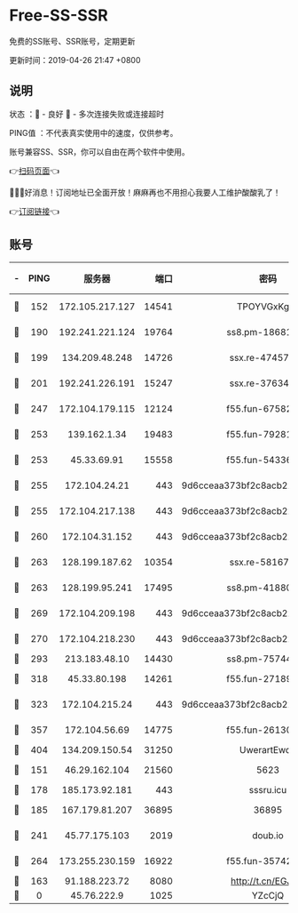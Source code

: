 # Free-SS-SSR

免费的SS账号、SSR账号，定期更新

更新时间：2019-04-26 21:47 +0800

## 说明

状态     ：🙂 - 良好 🙁 - 多次连接失败或连接超时

PING值   ：不代表真实使用中的速度，仅供参考。

账号兼容SS、SSR，你可以自由在两个软件中使用。

👉[扫码页面](https://liesauer.github.io/Free-SS-SSR/)👈

🎉🎉🎉好消息！订阅地址已全面开放！麻麻再也不用担心我要人工维护酸酸乳了！

👉[订阅链接](https://www.liesauer.net/yogurt/subscribe?ACCESS_TOKEN=DAYxR3mMaZAsaqUb)👈

## 账号

|-|PING|服务器|端口|密码|加密方式|区域|
|:----:|:----:|:-----:|-----:|:----:|:----:|:----:|
|🙂|152|172.105.217.127|14541|TPOYVGxKglpi|aes-256-cfb|JP|
|🙂|190|192.241.221.124|19764|ss8.pm-18681063|aes-256-cfb|US|
|🙂|199|134.209.48.248|14726|ssx.re-47457092|aes-256-cfb|US|
|🙂|201|192.241.226.191|15247|ssx.re-37634241|aes-256-cfb|US|
|🙂|247|172.104.179.115|12124|f55.fun-67582155|aes-256-cfb|SG|
|🙂|253|139.162.1.34|19483|f55.fun-79281835|aes-256-cfb|SG|
|🙂|253|45.33.69.91|15558|f55.fun-54336919|aes-256-cfb|US|
|🙂|255|172.104.24.21|443|9d6cceaa373bf2c8acb22e60b6a58be6|aes-256-cfb|US|
|🙂|255|172.104.217.138|443|9d6cceaa373bf2c8acb22e60b6a58be6|aes-256-cfb|US|
|🙂|260|172.104.31.152|443|9d6cceaa373bf2c8acb22e60b6a58be6|aes-256-cfb|US|
|🙂|263|128.199.187.62|10354|ssx.re-58167399|aes-256-cfb|SG|
|🙂|263|128.199.95.241|17495|ss8.pm-41880912|aes-256-cfb|SG|
|🙂|269|172.104.209.198|443|9d6cceaa373bf2c8acb22e60b6a58be6|aes-256-cfb|US|
|🙂|270|172.104.218.230|443|9d6cceaa373bf2c8acb22e60b6a58be6|aes-256-cfb|US|
|🙂|293|213.183.48.10|14430|ss8.pm-75744161|rc4-md5|RU|
|🙂|318|45.33.80.198|14261|f55.fun-27189216|aes-256-cfb|US|
|🙂|323|172.104.215.24|443|9d6cceaa373bf2c8acb22e60b6a58be6|aes-256-cfb|US|
|🙂|357|172.104.56.69|14775|f55.fun-26130837|aes-256-cfb|SG|
|🙂|404|134.209.150.54|31250|UwerartEwqe|chacha20|IN|
|🙂|151|46.29.162.104|21560|5623|aes-128-ctr|RU|
|🙂|178|185.173.92.181|443|sssru.icu|rc4-md5|RU|
|🙂|185|167.179.81.207|36895|36895|aes-256-cfb|JP|
|🙂|241|45.77.175.103|2019|doub.io|aes-128-ctr|SG|
|🙂|264|173.255.230.159|16922|f55.fun-35742732|aes-256-cfb|US|
|🙁|163|91.188.223.72|8080|http://t.cn/EGJIyrl|rc4-md5|RU|
|🙁|0|45.76.222.9|1025|YZcCjQ|rc4-md5|JP|
